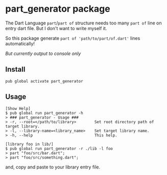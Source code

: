 # part_generator package

The Dart Language `part`/`part of` structure needs too many `part of` line on entry dart file.
But I don't want to write myself it.

So this package generate `part of 'path/to/part/of.dart'` lines automatically!

_But currently output to console only_

## Install

`pub global activate part_generator`

## Usage

```
[Show Help]
$ pub global run part_generator -h
> ### part_generator - Usage ###
> -r, --root=</path/to/library>        Set root directory path of target library.
> -l, --library-name=<library_name>    Set target library name.
> -h, --help                           This help.

[library foo in lib/]
$ pub global run part_generator -r ./lib -l foo
> part "foo/src/bar.dart";
> part "foo/src/something.dart";
```

and, copy and paste to your library entry file.